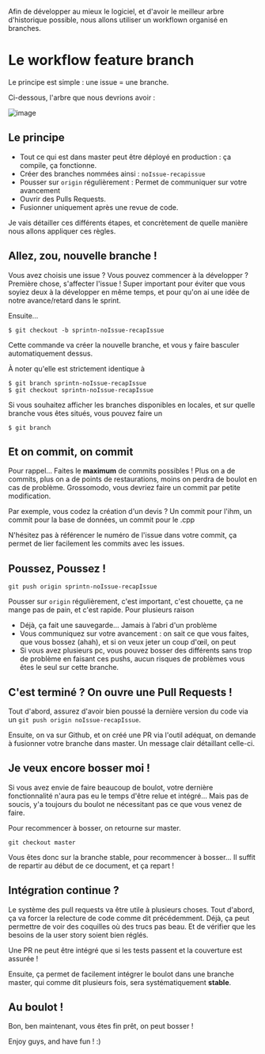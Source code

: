 Afin de développer au mieux le logiciel, et d'avoir le
meilleur arbre d'historique possible, nous allons utiliser un
workflown organisé en branches.

# Le workflow feature branch
Le principe est simple : une issue = une branche.

Ci-dessous, l'arbre que nous devrions avoir : 

![image](./images/BranchingWorkflow.png)


## Le principe
- Tout ce qui est dans master peut être déployé en production : ça compile, ça fonctionne.
- Créer des branches nommées ainsi : `noIssue-recapissue`
- Pousser sur `origin` régulièrement : Permet de communiquer sur votre avancement
- Ouvrir des Pulls Requests.
- Fusionner uniquement après une revue de code.

Je vais détailler ces différents étapes, et concrètement de quelle manière nous allons appliquer ces règles.

## Allez, zou, nouvelle branche !
Vous avez choisis une issue ? Vous pouvez commencer à la développer ? Première chose, s'affecter l'issue ! 
Super important pour éviter que vous soyiez deux à la développer en même temps, et pour qu'on ai une idée de notre avance/retard dans le sprint.

Ensuite…
```
$ git checkout -b sprintn-noIssue-recapIssue 
```
Cette commande va créer la nouvelle branche, et vous y faire basculer automatiquement dessus. 

À noter qu'elle est strictement identique à 
```
$ git branch sprintn-noIssue-recapIssue 
$ git checkout sprintn-noIssue-recapIssue 
```

Si vous souhaitez afficher les branches disponibles en locales, et sur quelle branche vous êtes situés, vous pouvez faire un 
```
$ git branch
```

## Et on commit, on commit
Pour rappel… Faites le **maximum** de commits possibles ! Plus
on a de commits, plus on a de points de restaurations, moins
on perdra de boulot en cas de problème. Grossomodo, vous
devriez faire un commit par petite modification. 

Par exemple, vous codez la création d'un devis ? Un commit
pour l'ihm, un commit pour la base de données, un commit pour
le .cpp

N'hésitez pas à référencer le numéro de l'issue dans votre
commit, ça permet de lier facilement les commits avec les
issues.

## Poussez, Poussez !
```
git push origin sprintn-noIssue-recapIssue
```
Pousser sur `origin` régulièrement, c'est important, c'est
chouette, ça ne mange pas de pain, et c'est rapide. 
Pour plusieurs raison
- Déjà, ça fait une sauvegarde… Jamais à l’abri d'un problème
- Vous communiquez sur votre avancement : on sait ce que vous faites, que vous bossez (ahah), et si on veux jeter un coup d'œil, on peut
- Si vous avez plusieurs pc, vous pouvez bosser des différents sans trop de problème en faisant ces pushs, aucun risques de problèmes vous êtes le seul sur cette branche.

## C'est terminé ? On ouvre une Pull Requests !
Tout d'abord, assurez d'avoir bien poussé la dernière version du code via un `git push origin noIssue-recapIssue`. 

Ensuite, on va sur Github, et on créé une PR via l'outil adéquat, on demande à fusionner votre branche dans master. 
Un message clair détaillant celle-ci. 

## Je veux encore bosser moi ! 
Si vous avez envie de faire beaucoup de boulot, votre dernière fonctionnalité n'aura pas eu le temps d'être relue et intégré…
Mais pas de soucis, y'a toujours du boulot ne nécessitant pas ce que vous venez de faire.

Pour recommencer à bosser, on retourne sur master.
```
git checkout master 
```
Vous êtes donc sur la branche stable, pour recommencer à
bosser… Il suffit de repartir au début de ce document, et ça
repart ! 

## Intégration continue ? 
Le système des pull requests va être utile à plusieurs choses.
Tout d'abord, ça va forcer la relecture de code comme dit
précédemment. Déjà, ça peut permettre de voir des coquilles où
des trucs pas beau. Et de vérifier que les besoins de la user
story soient bien réglés. 

Une PR ne peut être intégré que si les tests passent et la couverture est assurée !

Ensuite, ça permet de facilement intégrer le boulot dans une
branche master, qui comme dit plusieurs fois, sera
systématiquement **stable**.

## Au boulot !
Bon, ben maintenant, vous êtes fin prêt, on peut bosser ! 

Enjoy guys, and have fun ! :)




